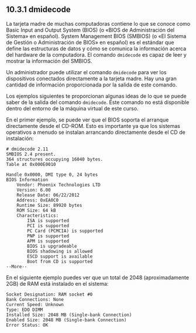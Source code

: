 ## 10.3.1 dmidecode

La tarjeta madre de muchas computadoras contiene lo que se conoce como Basic Input and Output System (BIOS) (o «BIOS de Administración del Sistema» en español). System Management BIOS (SMBIOS) (o «El Sistema de Gestión o Administración de BIOS» en español) es el estándar que define las estructuras de datos y cómo se comunica la información acerca del hardware de la computadora. El comando `dmidecode` es capaz de leer y mostrar la información del SMBIOS.

Un administrador puede utilizar el comando `dmidecode` para ver los dispositivos conectados directamente a la tarjeta madre. Hay una gran cantidad de información proporcionada por la salida de este comando.

Los ejemplos siguientes te proporcionan algunas ideas de lo que se puede saber de la salida del comando `dmidecode`. Este comando no está disponible dentro del entorno de la máquina virtual de este curso.

En el primer ejemplo, se puede ver que el BIOS soporta el arranque directamente desde el CD-ROM. Esto es importante ya que los sistemas operativos a menudo se instalan arrancando directamente desde el CD de instalación:

```
# dmidecode 2.11
SMBIOS 2.4 present.
364 structures occupying 16040 bytes.
Table at 0x000E0010

Handle 0x0000, DMI type 0, 24 bytes
BIOS Information
	Vendor: Phoenix Technologies LTD
	Version: 6.00
	Release Date: 06/22/2012
	Address: 0xEA0C0
	Runtime Size: 89920 bytes
	ROM Size: 64 kB
	Characteristics: 
		ISA is supported
		PCI is supported
		PC Card (PCMCIA) is supported
		PNP is supported
		APM is supported
		BIOS is upgradeable
		BIOS shadowing is allowed
		ESCD support is available
		Boot from CD is supported
--More--
```

En el siguiente ejemplo puedes ver que un total de 2048 (aproximadamente 2GB) de RAM está instalado en el sistema:

```
Socket Designation: RAM socket #0
Bank Connections: None
Current Speed: Unknown
Type: EDO DIMM
Installed Size: 2048 MB (Single-bank Connection)
Enabled Size: 2048 MB (Single-bank Connection)
Error Status: OK
```
